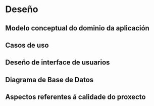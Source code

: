 # Deseño

## Modelo conceptual do dominio da aplicación

## Casos de uso

## Deseño de interface de usuarios

## Diagrama de Base de Datos

## Aspectos referentes á calidade do proxecto

